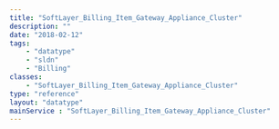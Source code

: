 ```yaml
---
title: "SoftLayer_Billing_Item_Gateway_Appliance_Cluster"
description: ""
date: "2018-02-12"
tags:
    - "datatype"
    - "sldn"
    - "Billing"
classes:
    - "SoftLayer_Billing_Item_Gateway_Appliance_Cluster"
type: "reference"
layout: "datatype"
mainService : "SoftLayer_Billing_Item_Gateway_Appliance_Cluster"
---
```

